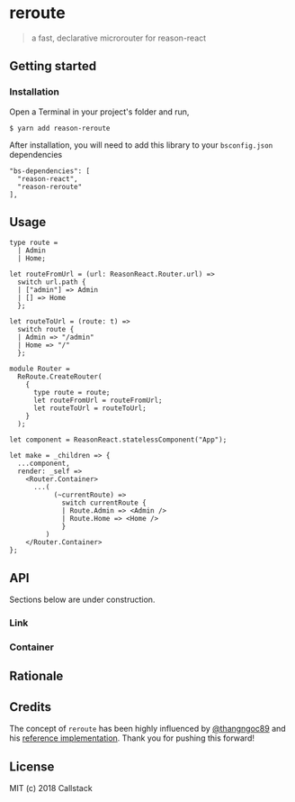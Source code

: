 # reroute

> a fast, declarative microrouter for reason-react

## Getting started

### Installation

Open a Terminal in your project's folder and run,

```
$ yarn add reason-reroute
```

After installation, you will need to add this library to your `bsconfig.json` dependencies

```
"bs-dependencies": [
  "reason-react",
  "reason-reroute"
],
```

## Usage

```
type route =
  | Admin
  | Home;

let routeFromUrl = (url: ReasonReact.Router.url) =>
  switch url.path {
  | ["admin"] => Admin
  | [] => Home
  };

let routeToUrl = (route: t) =>
  switch route {
  | Admin => "/admin"
  | Home => "/"
  };

module Router =
  ReRoute.CreateRouter(
    {
      type route = route;
      let routeFromUrl = routeFromUrl;
      let routeToUrl = routeToUrl;
    }
  );

let component = ReasonReact.statelessComponent("App");

let make = _children => {
  ...component,
  render: _self =>
    <Router.Container>
      ...(
           (~currentRoute) =>
             switch currentRoute {
             | Route.Admin => <Admin />
             | Route.Home => <Home />
             }
         )
    </Router.Container>
};
```

## API

Sections below are under construction.

### Link

### Container

## Rationale

## Credits

The concept of `reroute` has been highly influenced by [@thangngoc89](https://github.com/thangngoc89) and his [reference implementation](https://gist.github.com/thangngoc89/c9162c0263df5427fe9a36fc7f94ac94). Thank you for pushing this forward!  

## License

MIT (c) 2018 Callstack
